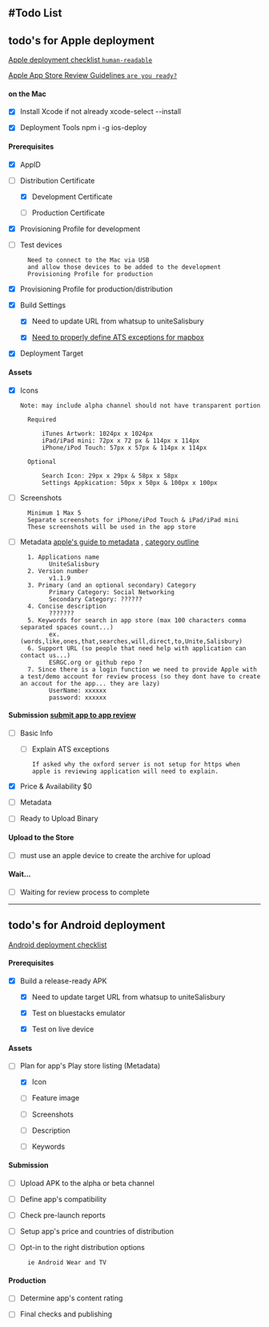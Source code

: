 #Todo List
---

<!-- for transmission back and forth to mac

tar --exclude='node_modules/*' --exclude='*.tar.bz2' -cvjf backup-vX.X.X.tar.bz2 .
 -->

## todo's for Apple deployment

[Apple deployment checklist `human-readable`](https://code.tutsplus.com/tutorials/how-to-submit-an-ios-app-to-the-app-store--mobile-16812)

[Apple App Store Review Guidelines `are you ready?`](https://developer.apple.com/app-store/review/guidelines/)

#### on the Mac
- [x] Install Xcode if not already     xcode-select --install

- [x] Deployment Tools                 npm i -g ios-deploy

#### Prerequisites
- [x] AppID

- [ ] Distribution Certificate

    - [x] Development Certificate

    - [ ] Production Certificate

- [x] Provisioning Profile for development

- [ ] Test devices

        Need to connect to the Mac via USB
        and allow those devices to be added to the development
        Provisioning Profile for production

- [x] Provisioning Profile for production/distribution

- [x] Build Settings

    - [x] Need to update URL from whatsup to uniteSalisbury

    - [x] [Need to properly define ATS exceptions for mapbox ](https://developer.apple.com/library/content/documentation/General/Reference/InfoPlistKeyReference/Articles/CocoaKeys.html#//apple_ref/doc/uid/TP40009251-SW33)

- [x] Deployment Target


#### Assets
- [x] Icons

    `Note: may include alpha channel should not have transparent portion`

        Required

            iTunes Artwork: 1024px x 1024px
            iPad/iPad mini: 72px x 72 px & 114px x 114px
            iPhone/iPod Touch: 57px x 57px & 114px x 114px

        Optional

            Search Icon: 29px x 29px & 58px x 58px
            Settings Appkication: 50px x 50px & 100px x 100px

- [ ] Screenshots

        Minimum 1 Max 5
        Separate screenshots for iPhone/iPod Touch & iPad/iPad mini
        These screenshots will be used in the app store

- [ ] Metadata [apple's guide to metadata](https://developer.apple.com/app-store/product-page/)
  , [category outline](https://developer.apple.com/app-store/categories)

        1. Applications name
              UniteSalisbury
        2. Version number
              v1.1.9
        3. Primary (and an optional secondary) Category
              Primary Category: Social Networking
              Secondary Category: ??????
        4. Concise description
              ???????
        5. Keywords for search in app store (max 100 characters comma separated spaces count...)
              ex. (words,like,ones,that,searches,will,direct,to,Unite,Salisbury)
        6. Support URL (so people that need help with application can contact us...)
              ESRGC.org or github repo ?
        7. Since there is a login function we need to provide Apple with a test/demo account for review process (so they dont have to create an accout for the app... they are lazy)
              UserName: xxxxxx
              password: xxxxxx

#### Submission [submit app to app review](https://developer.apple.com/library/content/documentation/LanguagesUtilities/Conceptual/iTunesConnect_Guide/Chapters/SubmittingTheApp.html)
- [ ] Basic Info

  - [ ] Explain ATS exceptions

        If asked why the oxford server is not setup for https when apple is reviewing application will need to explain.

- [x] Price & Availability  $0

- [ ] Metadata

- [ ] Ready to Upload Binary

#### Upload to the Store
- [ ] must use an apple device to create the archive for upload

#### Wait...
- [ ] Waiting for review process to complete

---
## todo's for Android deployment

[Android deployment checklist](https://developer.android.com/distribute/best-practices/launch/launch-checklist.html)

#### Prerequisites
- [x] Build a release-ready APK

  - [x] Need to update target URL from whatsup to uniteSalisbury

  - [x] Test on bluestacks emulator

  - [x] Test on live device

#### Assets
- [ ] Plan for app's Play store listing (Metadata)

  - [x] Icon

  - [ ] Feature image

  - [ ] Screenshots

  - [ ] Description

  - [ ] Keywords

#### Submission
- [ ] Upload APK to the alpha or beta channel

- [ ] Define app's compatibility

- [ ] Check pre-launch reports

- [ ] Setup app's price and countries of distribution

- [ ] Opt-in to the right distribution options

        ie Android Wear and TV

#### Production
- [ ] Determine app's content rating

- [ ] Final checks and publishing
